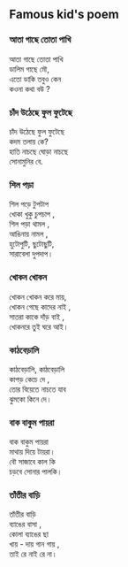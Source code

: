 ## Famous kid's poem

### আতা গাছে তোতা পাখি

আতা গাছে তোতা পাখি  
ডালিম গাছে মৌ,  
এতো ডাকি তবুও কেন  
কওনা কথা বউ ?

### চাঁদ উঠেছে ফুল ফুটেছে

চাঁদ উঠেছে ফুল ফুটেছে  
কদম তলায় কে?  
হাতি নাচছে ঘোড়া নাচছে  
সোনামুনির বে.  

### শিল পড়া

শিল পড়ে টুপটাপ  
খোকা খুকু চুপচাপ ,  
শিল পড়া থামল ,  
আঙিনায় নামল ,  
হুটোপুটি, ছুটোছুটি,  
সারাবেলা দুপদাপ।  

### খোকন খোকন

খোকন খোকন করে মায়,  
খোকন গেছে কাদের নাই ,  
সাতরা কাকে দাঁড় বাই ,  
খোকনরে তুই ঘরে আই। 

### কাঠবেড়ালি

কাঠবেড়ালি, কাঠবেড়ালি  
কাপড় কেচে দে ,  
তোর বিয়েতে নাচতে যাব  
ঝুমকো কিনে দে। 

### বাক বাকুম পায়রা

বাক বাকুম পায়রা   
মাথায় দিয়ে টায়রা।  
বৌ সাজাবে কাল কি  
চড়বে সোনার পালকি। 

### তাঁতীর বাড়ি  

তাঁতীর বাড়ি  
ব্যাঙের বাসা ,  
কোলা ব্যাঙের ছা  
খায় - দায় গান গায় ,  
তাই রে নাই রে না। 

